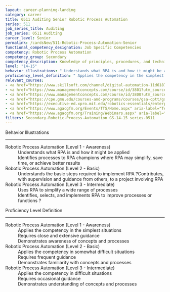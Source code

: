 ```yaml
---
layout: career-planning-landing
category: career
title: 0511 Auditing Senior Robotic Process Automation
series: 511
job_series_title: Auditing
job_series: 0511 Auditing
career_level: Senior
permalink: /cardsNew/511-Robotic-Process-Automation-Senior
functional_competency_designation: Job Specific Competencies
competency: Robotic Process Automation
competency_group: Secondary
competency_description: Knowledge of principles, procedures, and techniques associated with software that can be easily implemented to replace/perform basic, repetitive tasks (e.g., processing transactions, gathering and integrating data, responding to inquiries) across software applications.
level: "14-15"
behavior_illustrations: " Understands what RPA is and how it might be applied  Identifies processes to RPA champions where RPA may simplify, save time, or achieve better results ?  Understands the basic steps required to implement RPA ?Contributes, with supervision and guidance from others, to a project involving RPA ?  Uses RPA to simplify a wide range of processes  Identifies, selects, and implements RPA to improve processes or functions ?"
proficiency_level_definition: " Applies the competency in the simplest situations  Requires close and extensive guidance  Demonstrates awareness of concepts and processes ?  Applies the competency in somewhat difficult situations  Requires frequent guidance  Demonstrates familiarity with concepts and processes ?  Applies the competency in difficult situations  Requires occasional guidance  Demonstrates understanding of concepts and processes"
relevant_courses: 
- <a href="https://www.skillsoft.com/channel/digital-automation-11d61870-dc1f-11e7-9fe8-1b7f5fcc733d?cta=feds" aria-label="Digital Automation Channel - https://www.skillsoft.com/channel/digital-automation-11d61870-dc1f-11e7-9fe8-1b7f5fcc733d?cta=feds">Digital Automation Channel</a>, Skillsoft
- <a href="https://www.managementconcepts.com/course/id/3801?utm_source=CFOportal&utm_medium=listing&utm_campaign=CFOTTEP&utm_id=23FM" aria-label="Emerging Technologies - Cutting Edge Applications - https://www.managementconcepts.com/course/id/3801?utm_source=CFOportal&utm_medium=listing&utm_campaign=CFOTTEP&utm_id=23FM">Emerging Technologies - Cutting Edge Applications</a>, Management Concepts
- <a href="https://www.managementconcepts.com/course/id/3800?utm_source=CFOportal&utm_medium=listing&utm_campaign=CFOTTEP&utm_id=23FM" aria-label="Emerging Technologies&#58; Robotic Process Automation, RPA - https://www.managementconcepts.com/course/id/3800?utm_source=CFOportal&utm_medium=listing&utm_campaign=CFOTTEP&utm_id=23FM">Emerging Technologies&#58; Robotic Process Automation, RPA</a>, Management Concepts
- <a href="https://cpe.gmu.edu/courses-and-programs/courses/gsa-cptt/gsa-cptt-pebu-0361-accounting-analytics.php" aria-label="PEBU 0361 Accounting Analytics - https://cpe.gmu.edu/courses-and-programs/courses/gsa-cptt/gsa-cptt-pebu-0361-accounting-analytics.php">PEBU 0361 Accounting Analytics</a>, George Mason University
- <a href="https://executive-ed.xpro.mit.edu/robotics-essentials/enterprise/?b2c_form=true&utm_campaign=gsa&utm_source=b2b" aria-label="Robotics Essentials (with MIT xPRO) - https://executive-ed.xpro.mit.edu/robotics-essentials/enterprise/?b2c_form=true&utm_campaign=gsa&utm_source=b2b">Robotics Essentials (with MIT xPRO)</a>, Emeritus
- <a href="https://www.agacgfm.org/Events/TTS/Home.aspx" aria-label="Technology and Transformation Summit (TTS) - https://www.agacgfm.org/Events/TTS/Home.aspx">Technology and Transformation Summit (TTS)</a>, AGA
- <a href="https://www.agacgfm.org/Training/Webinars.aspx" aria-label="Webinar - Robotic Process Automation/ Artificial Intelligence - https://www.agacgfm.org/Training/Webinars.aspx">Webinar - Robotic Process Automation/ Artificial Intelligence</a>, AGA
filters: Secondary-Robotic-Process-Automation GS-14-15 series-0511
---
```


<div class="desktop:grid-col-6 margin-y-3">
  <div class="border-top-2 bg-white padding-3 shadow-5 height-full members-hover border-1px button-border border-top-blue radius-lg">
    <p class="text-bold label-color font-size-21">Behavior Illustrations</p>
    <hr class="hr-green"/>
    <dl class="text-base card-content-color"><dt>Robotic Process Automation (Level 1 - Awareness)</dt><dd>Understands what RPA is and how it might be applied </dd><dd>Identifies processes to RPA champions where RPA may simplify, save time, or achieve better results</dd><dt>Robotic Process Automation (Level 2 - Basic)</dt><dd>Understands the basic steps required to implement RPA ?Contributes, with supervision and guidance from others, to a project involving RPA</dd><dt>Robotic Process Automation (Level 3 - Intermediate)</dt><dd>Uses RPA to simplify a wide range of processes </dd><dd>Identifies, selects, and implements RPA to improve processes or functions ?</dd></dl>
  </div>
</div>
<div class="desktop:grid-col-6 margin-y-3">
  <div class="border-top-2 bg-white padding-3 shadow-5 height-full members-hover border-1px button-border border-top-blue radius-lg">
    <p class="text-bold label-color font-size-21">Proficiency Level Definition</p>
     <hr class="hr-green"/>
    <dl class="text-base card-content-color"><dt>Robotic Process Automation (Level 1 - Awareness)</dt><dd>Applies the competency in the simplest situations </dd><dd>Requires close and extensive guidance </dd><dd>Demonstrates awareness of concepts and processes</dd><dt>Robotic Process Automation (Level 2 - Basic)</dt><dd>Applies the competency in somewhat difficult situations </dd><dd>Requires frequent guidance </dd><dd>Demonstrates familiarity with concepts and processes</dd><dt>Robotic Process Automation (Level 3 - Intermediate)</dt><dd>Applies the competency in difficult situations </dd><dd>Requires occasional guidance </dd><dd>Demonstrates understanding of concepts and processes</dd></dl>
  </div>
</div>